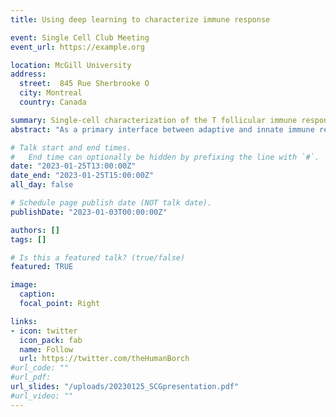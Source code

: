 ```yaml
---
title: Using deep learning to characterize immune response

event: Single Cell Club Meeting
event_url: https://example.org

location: McGill University
address:
  street:  845 Rue Sherbrooke O
  city: Montreal
  country: Canada

summary: Single-cell characterization of the T follicular immune response in COVID-19 vaccination using deep learning
abstract: "As a primary interface between adaptive and innate immune responses, T cells serve as a central node in regulating the immune system. In turn, T cell response is governed by antigen recognition via the T cell receptor (TCR). This recognition and subsequent response coordinate a series of transcriptional programs. Single-cell RNA and paired TCR profiling offer insights into numerous physiological and pathological processes. Unlike the plethora of single-cell RNA analysis pipelines, computational tools that leverage single-cell TCR sequences for further analyses are wanting. We developed a deep learning-based approach to transform complementarity-determining region 3 (cdr3) amino acid sequences into vectors using the latent dimensional space. RNA expression and TCR sequences can be co-embedded with these transformed values to produce a dimensional reduction that encompasses an immune response. We then applied this approach to look at spatiotemporal T follicular helper response in COVID-19 vaccinations and identify candidate TCRs that bind the spike antigen of SARS-CoV2. Our confirmatory studies cloning chimeric TCRs into Jurkat cells are the first in vitro confirmed deep learning-based TCR antigen predictions."

# Talk start and end times.
#   End time can optionally be hidden by prefixing the line with `#`.
date: "2023-01-25T13:00:00Z"
date_end: "2023-01-25T15:00:00Z"
all_day: false

# Schedule page publish date (NOT talk date).
publishDate: "2023-01-03T00:00:00Z"

authors: []
tags: []

# Is this a featured talk? (true/false)
featured: TRUE

image:
  caption: 
  focal_point: Right

links:
- icon: twitter
  icon_pack: fab
  name: Follow
  url: https://twitter.com/theHumanBorch
#url_code: ""
#url_pdf: 
url_slides: "/uploads/20230125_SCGpresentation.pdf"
#url_video: ""
---
```

